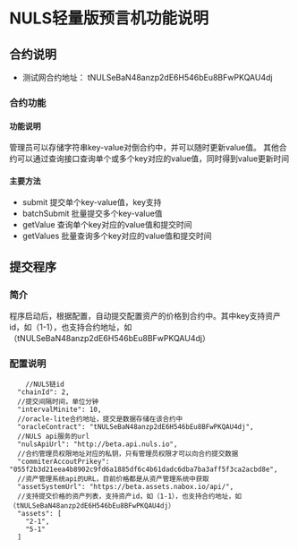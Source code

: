 # NULS轻量版预言机功能说明
## 合约说明
* 测试网合约地址： tNULSeBaN48anzp2dE6H546bEu8BFwPKQAU4dj
### 合约功能
#### 功能说明 
管理员可以存储字符串key-value对倒合约中，并可以随时更新value值。
其他合约可以通过查询接口查询单个或多个key对应的value值，同时得到value更新时间
#### 主要方法
* submit 
提交单个key-value值，key支持
* batchSubmit 
批量提交多个key-value值
* getValue
查询单个key对应的value值和提交时间
* getValues
批量查询多个key对应的value值和提交时间

## 提交程序
### 简介
程序启动后，根据配置，自动提交配置资产的价格到合约中。其中key支持资产id，如（1-1），也支持合约地址，如（tNULSeBaN48anzp2dE6H546bEu8BFwPKQAU4dj）
### 配置说明
```aidl
    //NULS链id
  "chainId": 2,
  //提交间隔时间，单位分钟
  "intervalMinite": 10,
  //oracle-lite合约地址，提交是数据存储在该合约中
  "oracleContract": "tNULSeBaN48anzp2dE6H546bEu8BFwPKQAU4dj",
  //NULS api服务的url
  "nulsApiUrl": "http://beta.api.nuls.io",
  //合约管理员权限地址对应的私钥，只有管理员权限才可以向合约提交数据
  "commiterAccoutPrikey": "055f2b3d21eea4b8902c9fd6a1885df6c4b61dadc6dba7ba3aff5f3ca2acbd8e",
  //资产管理系统api的URL，目前价格都是从资产管理系统中获取
  "assetSystemUrl": "https://beta.assets.nabox.io/api/",
  //支持提交价格的资产列表，支持资产id，如（1-1），也支持合约地址，如（tNULSeBaN48anzp2dE6H546bEu8BFwPKQAU4dj）
  "assets": [
    "2-1",
    "5-1"
  ]
```
